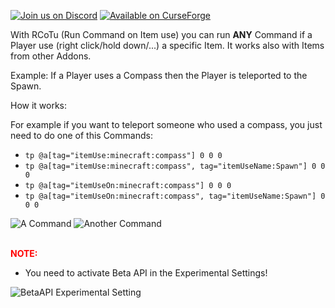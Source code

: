 [![Join us on Discord](https://cdn.jsdelivr.net/npm/@intergrav/devins-badges@3/assets/cozy/social/discord-plural_vector.svg)](https://discord.gg/ffbZyusxzK) [![Available on CurseForge](https://cdn.jsdelivr.net/npm/@intergrav/devins-badges@3/assets/cozy/available/curseforge_vector.svg)](https://www.curseforge.com/minecraft-bedrock/scripts/run_commands_on_item_use)

With RCoTu (Run Command on Item use) you can run **ANY** Command if a Player use (right click/hold down/...) a specific Item. It works also with Items from other Addons.

Example: If a Player uses a Compass then the Player is teleported to the Spawn.
 

How it works:

For example if you want to teleport someone who used a compass, you just need to do one of this Commands:

- `tp @a[tag="itemUse:minecraft:compass"] 0 0 0`
- `tp @a[tag="itemUse:minecraft:compass", tag="itemUseName:Spawn"] 0 0 0`
- `tp @a[tag="itemUseOn:minecraft:compass"] 0 0 0`
- `tp @a[tag="itemUseOn:minecraft:compass", tag="itemUseName:Spawn"] 0 0 0`

![A Command](https://api.mcpedl.com/storage/submissions/144125/images/run-command-on-item-use_2.png)
![Another Command](https://api.mcpedl.com/storage/submissions/144125/images/run-command-on-item-use_3.png)


<span style="color: red;"><br>**NOTE:**</span>
- You need to activate Beta API in the Experimental Settings!


![BetaAPI Experimental Setting](https://api.mcpedl.com/storage/submissions/165965/images/11940-run-command-on-item-use_2.png)
